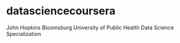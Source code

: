 datasciencecoursera
===================

John Hopkins Bloomsburg University of Public Health Data Science Specialization
